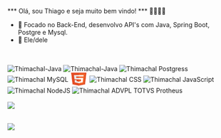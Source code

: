*** Olá, sou Thiago e seja muito bem vindo! *** 🤜🏾🤛🏾

- 🌱 Focado no Back-End, desenvolvo API's com Java, Spring Boot, Postgre e Mysql.
- 🤠 Ele/dele       
               
##
<div style="display: inline_block"><br>
  <img align="center" alt="Thimachal-Java" height="60" width="60" src="https://icongr.am/devicon/java-original-wordmark.svg?size=128&color=currentColor"> <img align="center" alt="Thimachal-Java" height="60" width="60" src="https://cdn.jsdelivr.net/gh/devicons/devicon/icons/spring/spring-original-wordmark.svg"> 
  <img align="center" alt="Thimachal Postgress" height="50" width="50" src="https://icongr.am/devicon/postgresql-plain-wordmark.svg?size=128&color=6d85b6">
  <img align="center" alt="Thimachal MySQL" height="100" width="70" src= "https://cdn.jsdelivr.net/gh/devicons/devicon/icons/mysql/mysql-plain-wordmark.svg">
  <img align="center" alt="Thimachal HTML" height="30" width="40" src="https://raw.githubusercontent.com/devicons/devicon/master/icons/html5/html5-original.svg">
  <img align="center" alt="Thimachal CSS" height="30" width="40" src="https://icongr.am/devicon/css3-original.svg?size=128&color=currentColor">
  <img align="center" alt="Thimachal JavaScript" height="30" width="40" src="https://icongr.am/devicon/javascript-original.svg?size=128&color=currentColor">
  <img align="center" alt="Thimachal NodeJS" height="100" width="100" src="https://icongr.am/devicon/nodejs-original-wordmark.svg?size=128&color=currentColor">
  <img align="center" alt="Thimachal ADVPL TOTVS Protheus" height="50" width="50" src="https://s3.amazonaws.com//beta-img.b2bstack.net/uploads/production/provider/image/1/totvs-logo.jpg">
 
  
           
          
   
</div>
<br>
<img height="150em" src="https://github-readme-stats.vercel.app/api?username=Thimachal&show_icons=true&theme=blueberry&include_all_commits=true&count_private=true"/>

##
<div> 
    <a href="https://www.linkedin.com/in/thiago-oliveira-tmo/"> <img src="https://img.shields.io/badge/-LinkedIn-%230077B5?style=for-the-badge&logo=linkedin&logoColor=white" target="_blank"rel="noopener noreferrer"></a>  
</div>
